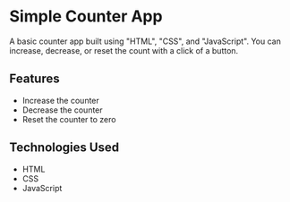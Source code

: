 # Simple Counter App

A basic counter app built using "HTML", "CSS", and "JavaScript". You can increase, decrease, or reset the count with a click of a button.

## Features

- Increase the counter
- Decrease the counter
- Reset the counter to zero

## Technologies Used

- HTML
- CSS
- JavaScript


